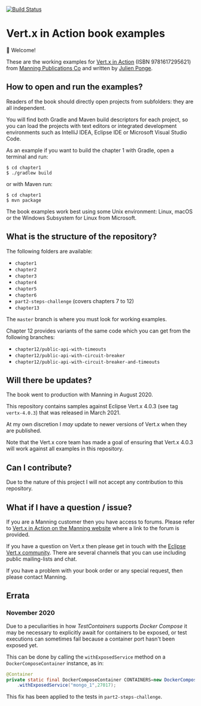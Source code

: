 [![Build Status](https://travis-ci.com/jponge/vertx-in-action.svg?branch=master)](https://travis-ci.com/jponge/vertx-in-action)

# Vert.x in Action book examples

👋 Welcome!

These are the working examples for [Vert.x in Action](https://www.manning.com/books/vertx-in-action) (ISBN
9781617295621) from [Manning Publications Co](https://www.manning.com/) and written
by [Julien Ponge](https://julien.ponge.org/).

## How to open and run the examples?

Readers of the book should directly open projects from subfolders: they are all independent.

You will find both Gradle and Maven build descriptors for each project, so you can load the projects with text editors
or integrated development environments such as IntelliJ IDEA, Eclipse IDE or Microsoft Visual Studio Code.

As an example if you want to build the chapter 1 with Gradle, open a terminal and run:

    $ cd chapter1
    $ ./gradlew build

or with Maven run:

    $ cd chapter1
    $ mvn package

The book examples work best using some Unix environment: Linux, macOS or the Windows Subsystem for Linux from Microsoft.

## What is the structure of the repository?

The following folders are available:

- `chapter1`
- `chapter2`
- `chapter3`
- `chapter4`
- `chapter5`
- `chapter6`
- `part2-steps-challenge` (covers chapters 7 to 12)
- `chapter13`

The `master` branch is where you must look for working examples.

Chapter 12 provides variants of the same code which you can get from the following branches:

- `chapter12/public-api-with-timeouts`
- `chapter12/public-api-with-circuit-breaker`
- `chapter12/public-api-with-circuit-breaker-and-timeouts`

## Will there be updates?

The book went to production with Manning in August 2020.

This repository contains samples against Eclipse Vert.x 4.0.3 (see tag `vertx-4.0.3`) that was released in March 2021.

At my own discretion I _may_ update to newer versions of Vert.x when they are published.

Note that the Vert.x core team has made a goal of ensuring that Vert.x 4.0.3 will work against all examples in this
repository.

## Can I contribute?

Due to the nature of this project I will not accept any contribution to this repository.

## What if I have a question / issue?

If you are a Manning customer then you have access to forums.
Please refer to [Vert.x in Action on the Manning website](https://www.manning.com/books/vertx-in-action) where a link to
the forum is provided.

If you have a question on Vert.x then please get in touch with the [Eclipse Vert.x community](https://vertx.io).
There are several channels that you can use including public mailing-lists and chat.

If you have a problem with your book order or any special request, then please contact Manning.

## Errata

### November 2020

Due to a peculiarities in how _TestContainers_ supports _Docker Compose_ it may be necessary to explicitly await for
containers to be exposed, or test executions can sometimes fail because a container port hasn't been exposed yet.

This can be done by calling the `withExposedService` method on a `DockerComposeContainer` instance, as in:

```java
@Container
private static final DockerComposeContainer CONTAINERS=new DockerComposeContainer(new File("../docker-compose.yml"))
    .withExposedService("mongo_1",27017);
```

This fix has been applied to the tests in `part2-steps-challenge`.
